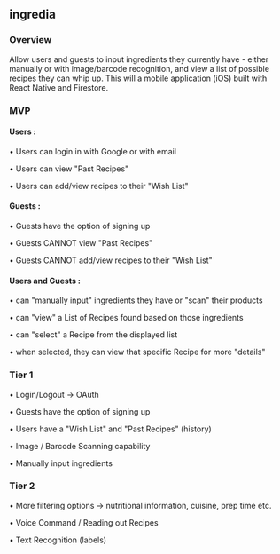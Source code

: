 ## ingredia 

### Overview
Allow users and guests to input ingredients they currently have - either manually or with image/barcode recognition, and view a list of possible recipes they can whip up. This will a mobile application (iOS) built with React Native and Firestore.

### MVP
#### Users :
  • Users can login in with Google or with email
  
  • Users can view "Past Recipes"
  
  • Users can add/view recipes to their "Wish List"
#### Guests :
  • Guests have the option of signing up
  
  • Guests CANNOT view "Past Recipes"
  
  • Guests CANNOT add/view recipes to their "Wish List"
#### Users and Guests :
  • can "manually input" ingredients they have or "scan" their products
  
  • can "view" a List of Recipes found based on those ingredients
  
  • can "select" a Recipe from the displayed list
  
  • when selected, they can view that specific Recipe for more "details"


### Tier 1
• Login/Logout → OAuth

• Guests have the option of signing up

• Users have a "Wish List" and "Past Recipes" (history)

• Image / Barcode Scanning capability

• Manually input ingredients

### Tier 2
• More filtering options → nutritional information, cuisine, prep time etc.

• Voice Command / Reading out Recipes

• Text Recognition (labels)
